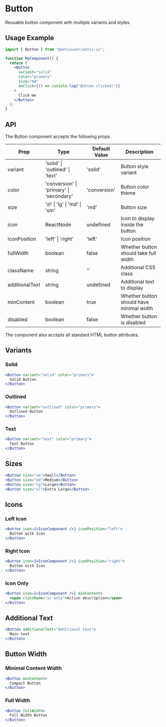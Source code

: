 # Button

Reusable button component with multiple variants and styles.

## Usage Example

```jsx
import { Button } from "@antixuser/antix-ui";

function MyComponent() {
  return (
    <Button
      variant="solid"
      color="primary"
      size="md"
      onClick={() => console.log("Button clicked!")}
    >
      Click me
    </Button>
  );
}
```

## API

The Button component accepts the following props:

| Prop           | Type                                     | Default Value | Description                                |
| -------------- | --------------------------------------- | ------------- | ------------------------------------------ |
| variant        | 'solid' \| 'outlined' \| 'text'         | 'solid'       | Button style variant                       |
| color          | 'conversion' \| 'primary' \| 'secondary' | 'conversion'  | Button color theme                         |
| size           | 'xl' \| 'lg' \| 'md' \| 'sm'            | 'md'          | Button size                                |
| icon           | ReactNode                               | undefined     | Icon to display inside the button          |
| iconPosition   | 'left' \| 'right'                       | 'left'        | Icon position                              |
| fullWidth      | boolean                                 | false         | Whether button should take full width      |
| className      | string                                  | ''            | Additional CSS class                       |
| additionalText | string                                  | undefined     | Additional text to display                 |
| minContent     | boolean                                 | true          | Whether button should have minimal width   |
| disabled       | boolean                                 | false         | Whether button is disabled                 |

The component also accepts all standard HTML button attributes.

## Variants

### Solid

```jsx
<Button variant="solid" color="primary">
  Solid Button
</Button>
```

### Outlined

```jsx
<Button variant="outlined" color="primary">
  Outlined Button
</Button>
```

### Text

```jsx
<Button variant="text" color="primary">
  Text Button
</Button>
```

## Sizes

```jsx
<Button size="sm">Small</Button>
<Button size="md">Medium</Button>
<Button size="lg">Large</Button>
<Button size="xl">Extra Large</Button>
```

## Icons

### Left Icon

```jsx
<Button icon={<IconComponent />} iconPosition="left">
  Button with Icon
</Button>
```

### Right Icon

```jsx
<Button icon={<IconComponent />} iconPosition="right">
  Button with Icon
</Button>
```

### Icon Only

```jsx
<Button icon={<IconComponent />} minContent>
  <span className="sr-only">Action description</span>
</Button>
```

## Additional Text

```jsx
<Button additionalText="Additional text">
  Main text
</Button>
```

## Button Width

### Minimal Content Width

```jsx
<Button minContent>
  Compact Button
</Button>
```

### Full Width

```jsx
<Button fullWidth>
  Full Width Button
</Button>
```
